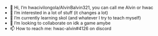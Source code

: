 - 👋 Hi, I’m hwacivilongola/AlvinBalvin321, you can call me Alvin or hwac
- 👀 I’m interested in a lot of stuff (it changes a lot)
- 🌱 I’m currently learning skol (and whatever I try to teach myself)
- 💞️ I’m looking to collaborate on idk a game amybe
- 📫 How to reach me: hwac-alvin#4126 on discord

<!---
Hwacivilongola/Hwacivilongola is a ✨ special ✨ repository because its `README.md` (this file) appears on your GitHub profile.
You can click the Preview link to take a look at your changes.
--->
